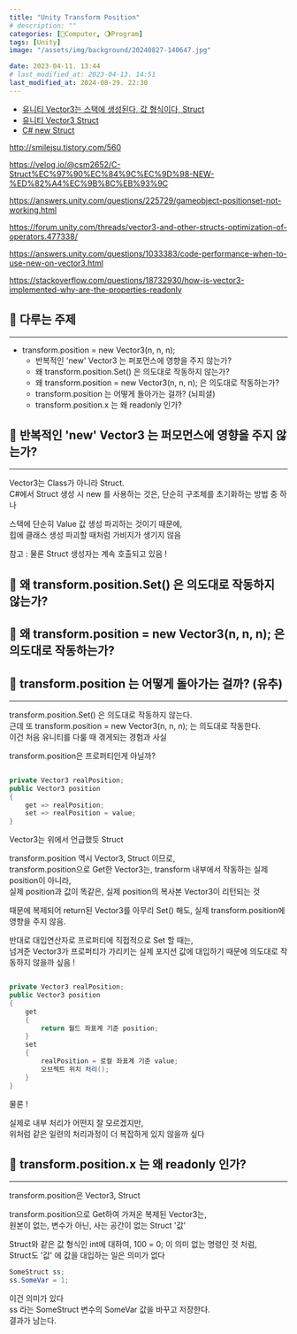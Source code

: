 ```yaml
---
title: "Unity Transform Position"
# description: ""
categories: [💫Computer, 🌖Program]
tags: [Unity]
image: "/assets/img/background/20240827-140647.jpg"

date: 2023-04-11. 13:44
# last_modified_at: 2023-04-13. 14:51
last_modified_at: 2024-08-29. 22:30
---
```


- [유니티 Vector3는 스택에 생성된다, 값 형식이다, Struct](https://3dmpengines.tistory.com/1566)  
- [유니티 Vector3 Struct](https://answers.unity.com/questions/1033383/code-performance-when-to-use-new-on-vector3.html)  
- [C# new Struct](https://asta8080.tistory.com/5)  

<http://smilejsu.tistory.com/560>

<https://velog.io/@csm2652/C-Struct%EC%97%90%EC%84%9C%EC%9D%98-NEW-%ED%82%A4%EC%9B%8C%EB%93%9C>

<https://answers.unity.com/questions/225729/gameobject-positionset-not-working.html>

<https://forum.unity.com/threads/vector3-and-other-structs-optimization-of-operators.477338/>

<https://answers.unity.com/questions/1033383/code-performance-when-to-use-new-on-vector3.html>

<https://stackoverflow.com/questions/18732930/how-is-vector3-implemented-why-are-the-properties-readonly>

## 💫 다루는 주제

---

- transform.position = new Vector3(n, n, n);
  - 반복적인 'new' Vector3 는 퍼포먼스에 영향을 주지 않는가?
  - 왜 transform.position.Set() 은 의도대로 작동하지 않는가?
  - 왜 transform.position = new Vector3(n, n, n); 은 의도대로 작동하는가?
  - transform.position 는 어떻게 돌아가는 걸까? (뇌피셜)
  - transform.position.x 는 왜 readonly 인가?

## 💫 반복적인 'new' Vector3 는 퍼모먼스에 영향을 주지 않는가?

---

Vector3는 Class가 아니라 Struct.  
C#에서 Struct 생성 시 new 를 사용하는 것은, 단순히 구조체를 초기화하는 방법 중 하나  

스택에 단순히 Value 값 생성 파괴하는 것이기 때문에,  
힙에 클래스 생성 파괴할 때처럼 가비지가 생기지 않음  

참고 : 물론 Struct 생성자는 계속 호출되고 있음 !  

## 💫 왜 transform.position.Set() 은 의도대로 작동하지 않는가?

## 💫 왜 transform.position = new Vector3(n, n, n); 은 의도대로 작동하는가?

## 💫 transform.position 는 어떻게 돌아가는 걸까? (유추)

---

transform.position.Set() 은 의도대로 작동하지 않는다.  
근데 또 transform.position = new Vector3(n, n, n); 는 의도대로 작동한다.  
이건 처음 유니티를 다룰 때 겪게되는 경험과 사실  

transform.position은 프로퍼티인게 아닐까?  

```c#

private Vector3 realPosition;
public Vector3 position
{
	get => realPosition;
	set => realPosition = value;
}

```

Vector3는 위에서 언급했듯 Struct  

transform.position 역시 Vector3, Struct 이므로,  
transform.position으로 Get한 Vector3는, transform 내부에서 작동하는 실제 position이 아니라,  
실제 position과 값이 똑같은, 실제 position의 복사본 Vector3이 리턴되는 것  

때문에 복제되어 return된 Vector3를 아무리 Set() 해도, 실제 transform.position에 영향을 주지 않음.  

반대로 대입연산자로 프로퍼티에 직접적으로 Set 할 때는,  
넘겨준 Vector3가 프로퍼티가 가리키는 실제 포지션 값에 대입하기 때문에 의도대로 작동하지 않을까 싶음 !  

```c#

private Vector3 realPosition;
public Vector3 position
{
	get
	{
		return 월드 좌표계 기준 position;
	}
	set
	{
		realPosition = 로컬 좌표계 기준 value;
		오브젝트 위치 처리();
	}
}

```

물론 !  

실제로 내부 처리가 어떤지 잘 모르겠지만,  
위처럼 같은 일련의 처리과정이 더 복잡하게 있지 않을까 싶다  

## 💫 transform.position.x 는 왜 readonly 인가?

---

transform.position은 Vector3, Struct  

transform.position으로 Get하여 가져온 복제된 Vector3는,  
원본이 없는, 변수가 아닌, 사는 공간이 없는 Struct '값'  

Struct와 같은 값 형식인 int에 대하여, 100 = 0; 이 의미 없는 명령인 것 처럼,  
Struct도 '값' 에 값을 대입하는 일은 의미가 없다  

```c#
SomeStruct ss;
ss.SomeVar = 1;
```

이건 의미가 있다  
ss 라는 SomeStruct 변수의 SomeVar 값을 바꾸고 저장한다.  
결과가 남는다.  
